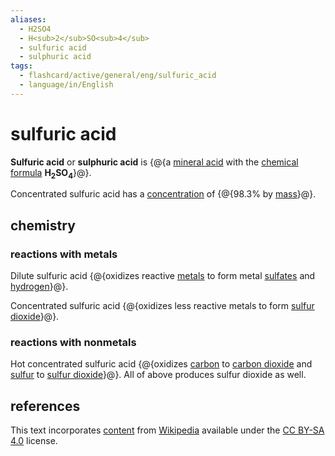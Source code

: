 ```yaml
---
aliases:
  - H2SO4
  - H<sub>2</sub>SO<sub>4</sub>
  - sulfuric acid
  - sulphuric acid
tags:
  - flashcard/active/general/eng/sulfuric_acid
  - language/in/English
---
```


# sulfuric acid

__Sulfuric acid__ or __sulphuric acid__ is {@{a [mineral acid](mineral%20acid.md) with the [chemical formula](chemical%20formula.md) __H<sub>2</sub>SO<sub>4</sub>__}@}.

Concentrated sulfuric acid has a [concentration](concentration.md) of {@{98.3% by [mass](mass.md)}@}.

## chemistry

### reactions with metals

Dilute sulfuric acid {@{oxidizes reactive [metals](metal.md) to form metal [sulfates](sulfate.md) and [hydrogen](hydrogen.md)}@}.

Concentrated sulfuric acid {@{oxidizes less reactive metals to form [sulfur dioxide](sulfur%20dioxide.md)}@}.

### reactions with nonmetals

Hot concentrated sulfuric acid {@{oxidizes [carbon](carbon.md) to [carbon dioxide](carbon%20dioxide.md) and [sulfur](sulfur.md) to [sulfur dioxide](sulfur%20dioxide.md)}@}. All of above produces sulfur dioxide as well.

## references

This text incorporates [content](https://en.wikipedia.org/wiki/sulfuric_acid) from [Wikipedia](Wikipedia.md) available under the [CC BY-SA 4.0](https://creativecommons.org/licenses/by-sa/4.0/) license.
